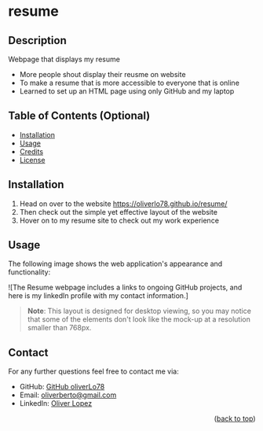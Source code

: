 # resume

## Description

Webpage that displays my resume 

- More people shout display their reusme on website
- To make a resume  that is more accessible to everyone that is online
- Learned to set up an HTML page using only GitHub and my laptop

## Table of Contents (Optional)

- [Installation](#installation)
- [Usage](#usage)
- [Credits](#credits)
- [License](#license)

## Installation

1. Head on over to the website https://oliverlo78.github.io/resume/
2. Then check out the simple yet effective layout of the website 
3. Hover on to my resume site to check out my work experience  

## Usage

The following image shows the web application's appearance and functionality:

![The Resume webpage includes a links to ongoing GitHub projects, and here is my linkedIn profile with my contact information.]


> **Note**: This layout is designed for desktop viewing, so you may notice that some of the elements don't look like the mock-up at a resolution smaller than 768px. 

## Contact

For any further questions feel free to contact me via:
- GitHub: [GitHub oliverLo78](https://github.com/oliverLo78)
- Email: [oliverberto@gmail.com](mailto:oliverberto@gmail.com)
- LinkedIn: [Oliver Lopez](https://www.linkedin.com/in/oliver-lopez78/)

<p align="right">(<a href="#readme-top">back to top</a>)</p>
